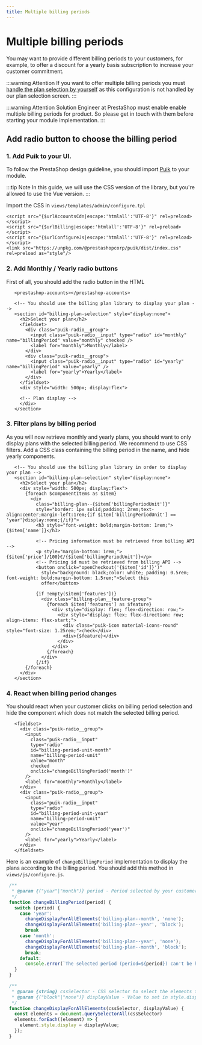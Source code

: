 ```yaml
---
title: Multiple billing periods
---
```


# Multiple billing periods

You may want to provide different billing periods to your customers, for example, to offer a discount for a yearly basis subscription to increase your customer commitment. 

:::warning Attention
If you want to offer multiple billing periods you must [handle the plan selection by yourself](../4-handle-plan-selection/README.md) as this configuration is not handled by our plan selection screen.
:::

:::warning Attention
Solution Engineer at PrestaShop must enable enable multiple billing periods for product. So please get in touch with them before starting your module implementation.
:::

## Add radio button to choose the billing period

### 1. Add Puik to your UI.

To follow the PrestaShop design guideline, you should import [Puik](https://www.npmjs.com/package/@prestashopcorp/puik) to your module. 

:::tip Note
In this guide, we will use the CSS version of the library, but you're allowed to use the Vue version.
:::

Import the CSS in `views/templates/admin/configure.tpl`

   ```html{4}
   <script src="{$urlAccountsCdn|escape:'htmlall':'UTF-8'}" rel=preload></script>
   <script src="{$urlBilling|escape:'htmlall':'UTF-8'}" rel=preload></script>
   <script src="{$urlConfigureJs|escape:'htmlall':'UTF-8'}" rel=preload></script>
   <link src="https://unpkg.com/@prestashopcorp/puik/dist/index.css" rel=preload as="style"/>
   ```


### 2. Add Monthly / Yearly radio buttons

First of all, you should add the radio button in the HTML

   ```html{6-15}
      <prestashop-accounts></prestashop-accounts>

      <!-- You should use the billing plan library to display your plan -->
      <section id="billing-plan-selection" style="display:none">
        <h2>Select your plan</h2>
        <fieldset>
          <div class="puik-radio__group">
            <input class="puik-radio__input" type="radio" id="monthly" name="billingPeriod" value="monthly" checked />
            <label for="monthly">Monthly</label>
          </div>
          <div class="puik-radio__group">
            <input class="puik-radio__input" type="radio" id="yearly" name="billingPeriod" value="yearly" />
            <label for="yearly">Yearly</label>
          </div>
        </fieldset>
        <div style="width: 500px; display:flex">

        <!-- Plan display --> 
        </div>
      </section>
  ```

### 3. Filter plans by billing period

As you will now retrieve monthly and yearly plans, you should want to only display plans with the selected billing period. We recommend to use CSS filters. Add a CSS class containing the billing period in the name, and hide yearly components.

   ```html{71,72}
      <!-- You should use the billing plan library in order to display your plan -->
      <section id="billing-plan-selection" style="display:none">
        <h2>Select your plan</h2>
        <div style="width: 500px; display:flex">
          {foreach $componentItems as $item}
            <div 
              class="billing-plan--{$item['billingPeriodUnit']}" 
              style="border: 1px solid;padding: 2rem;text-align:center;margin-left:1rem;{if $item['billingPeriodUnit'] == 'year'}display:none;{/if}">
              <h3 style="font-weight: bold;margin-bottom: 1rem;">{$item['name']}</h3>

              <!-- Pricing information must be retrieved from billing API -->
              <p style="margin-bottom: 1rem;">{$item['price']/100}€/{$item['billingPeriodUnit']}</p>
              <!-- Pricing id must be retrieved from billing API -->
              <button onclick="openCheckout('{$item['id']}')"
                style="background: black;color: white; padding: 0.5rem; font-weight: bold;margin-bottom: 1.5rem;">Select this
                offer</button>

              {if !empty($item['features'])}
                <div class="billing-plan__feature-group">
                  {foreach $item['features'] as $feature}
                    <div style="display: flex; flex-direction: row;">
                      <div style="display: flex; flex-direction: row; align-items: flex-start;">
                        <div class="puik-icon material-icons-round" style="font-size: 1.25rem;">check</div>
                        <div>{$feature}</div>
                      </div>
                    </div>
                  {/foreach}
                </div>
              {/if}
          {/foreach}
        </div>
      </section>
  ```

### 4. React when billing period changes

You should react when your customer clicks on billing period selection and hide the component which does not match the selected billing period.

   ```html{113n124}
      <fieldset>
        <div class="puik-radio__group">
          <input 
            class="puik-radio__input"
            type="radio" 
            id="billing-period-unit-month" 
            name="billing-period-unit" 
            value="month" 
            checked 
            onclick="changeBillingPeriod('month')"
          />
          <label for="monthly">Monthly</label>
        </div>
        <div class="puik-radio__group">
          <input 
            class="puik-radio__input"
            type="radio"
            id="billing-period-unit-year"
            name="billing-period-unit"
            value="year"
            onclick="changeBillingPeriod('year')"
          />
          <label for="yearly">Yearly</label>
        </div>
      </fieldset>
  ```

Here is an example of `changeBillingPeriod` implementation to display the plans according to the billing period. You should add this method in `views/js/configure.js`.

   ```javascript
    /**
     * @param {("year"|"month")} period - Period selected by your customer 
     */
    function changeBillingPeriod(period) {
      switch (period) {
        case 'year':
          changeDisplayForAllElements('billing-plan--month', 'none');
          changeDisplayForAllElements('billing-plan--year', 'block');
          break
        case 'month':
          changeDisplayForAllElements('billing-plan--year', 'none');
          changeDisplayForAllElements('billing-plan--month', 'block');
          break;
        default:
          console.error(`The selected period (period=${period}) can't be handled.`);
      }
    }

    /**
     * @param {string} cssSelector - CSS selector to select the elements to hide
     * @param {("block"|"none")} displayValue - Value to set in style.display, we only mention "block" and "none", but all valid value are allowed
     */
    function changeDisplayForAllElements(cssSelector, displayValue) {
      const elements = document.querySelectorAll(cssSelector)
      elements.forEach((element) => {
        element.style.display = displayValue;
      });
    }
   ```


